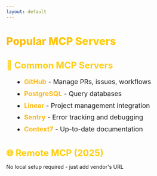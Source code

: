 ```yaml
---
layout: default
---
```


# Popular MCP Servers

<div class="flex flex-col gap-10 mt-10">

<div v-click>

## 🔧 Common MCP Servers
- **GitHub** - Manage PRs, issues, workflows
- **PostgreSQL** - Query databases
- **Linear** - Project management integration
- **Sentry** - Error tracking and debugging
- **Context7** - Up-to-date documentation

</div>

<div v-click>

## 🌐 Remote MCP (2025)
No local setup required - just add vendor's URL

</div>

</div>

<style>
h1 {
  background: linear-gradient(135deg, #FDB913 0%, #FFCD00 50%, #F7A600 100%);
  -webkit-background-clip: text;
  -webkit-text-fill-color: transparent;
  background-clip: text;
  font-weight: 800;
}

h2 {
  color: #FFCD00;
  font-size: 1.5rem;
  margin-bottom: 0.75rem;
}

.slidev-layout {
  background: linear-gradient(135deg, #1a1a1a 0%, #2d2d2d 100%);
  color: #ffffff;
}

li {
  font-size: 1.1rem;
  line-height: 1.8;
  margin-left: 1.5rem;
}

strong {
  color: #FDB913;
}
</style>
